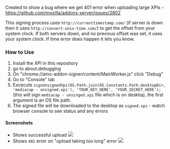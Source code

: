 Created to show a bug where we get 401 error when uploading large XPIs - https://github.com/mozilla/addons-server/issues/2802

This signing process uses `http://currenttimestamp.com/` (if server is down then it uses `http://convert-unix-time.com/`) to get the offset from your system clock. If both servers down, and no previous offset was set, it uses your system clock. If time error does happen it lets you know.

### How to Use
1. Install the XPI in this repository
2. go to about:debugging
3. On "chrome://amo-addon-signer/content/MainWorker.js" click "Debug"
4. Go to "Console" tab
5. Excecute `signUnsignedXpi(OS.Path.join(OS.Constants.Path.desktopDir, 'mediacap - unsigned.xpi'), 'YOUR_KEY_HERE', 'YOUR_SECRET_HERE');` (this will sign `mediacap - unsinged.xpi` file which is on desktop, the first argument is an OS file path.
6. The signed file will be downloaded to the desktop as `signed.xpi` - watch browser console to see status and any errors

#### Screenshots

* Shows successful upload
  ![](http://i.imgur.com/ycuOQ5f.png)
* Shows `401` error on "upload taking too long" error
  ![](http://i.imgur.com/WqLRCSa.png)

